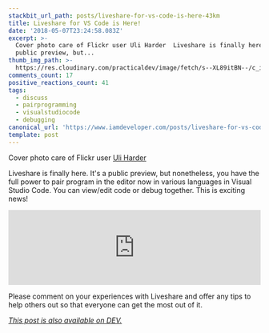 ```yaml
---
stackbit_url_path: posts/liveshare-for-vs-code-is-here-43km
title: Liveshare for VS Code is Here!
date: '2018-05-07T23:24:58.083Z'
excerpt: >-
  Cover photo care of Flickr user Uli Harder  Liveshare is finally here. It's a
  public preview, but...
thumb_img_path: >-
  https://res.cloudinary.com/practicaldev/image/fetch/s--XL89itBN--/c_imagga_scale,f_auto,fl_progressive,h_420,q_auto,w_1000/https://thepracticaldev.s3.amazonaws.com/i/q8xtqj12h6y3xoit6a83.jpg
comments_count: 17
positive_reactions_count: 41
tags:
  - discuss
  - pairprogramming
  - visualstudiocode
  - debugging
canonical_url: 'https://www.iamdeveloper.com/posts/liveshare-for-vs-code-is-here-43km/'
template: post
---
```



Cover photo care of Flickr user [Uli Harder](https://www.flickr.com/photos/uli_harder/5560767146/in/photolist-9tookC-9LPRrk-tYM7xa-BcWBg-8G9GHF-d8Sjkf-hBbNev-eXFkhE-5gqu7R-4eGeKQ-B7hcL-5gMzyu-boVdF6-b8eZrt-947AeF-dajG7G-dcAHH9-qPrUdt-5XWGZy-261ma8h-74NzDS-ncH6po-42Rs34-9JuLYY-c1cE7J-9XEaNC-6KmrxV-ayR5Jq-o8qFc8-dUZwWV-7N52iZ-ahCnZN-7qt7zT-AP9sH2-4Zo4B5-7bHaF2-eUVf2P-6Aeccc-osB1ZK-gq3BY-8sKYga-64CcqJ-HcwC4B-b8NFQp-qaXxmf-5BtADN-MT17b-ahzAgz-9XBhVp-5GQYh1)

Liveshare is finally here. It's a public preview, but nonetheless, you have the full power to pair program in the editor now in various languages in Visual Studio Code. You can view/edit code or debug together. This is exciting news!


<iframe class="liquidTag" src="https://dev.to/embed/twitter?args=993629975529041920" style="border: 0; width: 100%;"></iframe>


Please comment on your experiences with Liveshare and offer any tips to help others out so that everyone can get the most out of it.

*[This post is also available on DEV.](https://dev.to/nickytonline/liveshare-for-vs-code-is-here-43km)*


<script>
const parent = document.getElementsByTagName('head')[0];
const script = document.createElement('script');
script.type = 'text/javascript';
script.src = 'https://cdnjs.cloudflare.com/ajax/libs/iframe-resizer/4.1.1/iframeResizer.min.js';
script.charset = 'utf-8';
script.onload = function() {
    window.iFrameResize({}, '.liquidTag');
};
parent.appendChild(script);
</script>    

